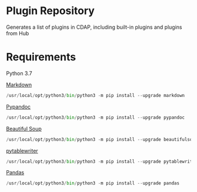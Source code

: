 # Plugin Repository

Generates a list of plugins in CDAP, including built-in plugins and plugins from Hub

# Requirements
Python 3.7

[Markdown](https://python-markdown.github.io/)
```python
/usr/local/opt/python3/bin/python3 -m pip install --upgrade markdown
```

[Pypandoc](https://pypi.org/project/pypandoc/)
```python
/usr/local/opt/python3/bin/python3 -m pip install --upgrade pypandoc
```

[Beautiful Soup](https://www.crummy.com/software/BeautifulSoup/bs4/doc/)
```python
/usr/local/opt/python3/bin/python3 -m pip install --upgrade beautifulsoup4
```

[pytablewriter](https://github.com/thombashi/pytablewriter)
```python
/usr/local/opt/python3/bin/python3 -m pip install --upgrade pytablewriter
```

[Pandas](https://pandas.pydata.org/)
```python
/usr/local/opt/python3/bin/python3 -m pip install --upgrade pandas
```
